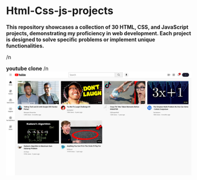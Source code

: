 # Html-Css-js-projects


**This repository showcases a collection of 30 HTML, CSS, and JavaScript projects, demonstrating my proficiency in web development. Each project is designed to solve specific problems or implement unique functionalities.**

/n

**youtube clone**
/n
![YouTube Clone Preview](youtube-clone/YouTube.com-Clone.png)





